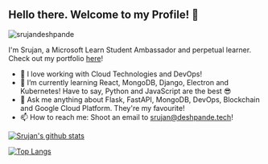 ## Hello there. Welcome to my Profile! 👋 
<img src="https://komarev.com/ghpvc/?username=srujandeshpande&style=flat-square" alt="srujandeshpande" /><br>

I'm Srujan, a Microsoft Learn Student Ambassador and perpetual learner. Check out my portfolio [here](https://srujandeshpande.tech)!

- 🔭  I love working with Cloud Technologies and DevOps!
- 🌱  I’m currently learning React, MongoDB, Django, Electron and Kubernetes! Have to say, Python and JavaScript are the best 😎
- 💬 Ask me anything about Flask, FastAPI, MongoDB, DevOps, Blockchain and Google Cloud Platform. They're my favourite!
- 📫 How to reach me: Shoot an email to srujan@deshpande.tech!

[![Srujan's github stats](https://github-readme-stats.vercel.app/api?username=srujandeshpande&count_private=true&show_icons=true&theme=radical)](https://github.com/anuraghazra/github-readme-stats)  
  
[![Top Langs](https://github-readme-stats.vercel.app/api/top-langs/?username=srujandeshpande&theme=radical)](https://github.com/anuraghazra/github-readme-stats)

<!--
**srujandeshpande/srujandeshpande** is a ✨ _special_ ✨ repository because its `README.md` (this file) appears on your GitHub profile.

Here are some ideas to get you started:

- 🔭 I’m currently working on ...
- 🌱 I’m currently learning ...
- 👯 I’m looking to collaborate on ...
- 🤔 I’m looking for help with ...
- 💬 Ask me about ...
- 📫 How to reach me: ...
- 😄 Pronouns: ...
- ⚡ Fun fact: ...
-->
